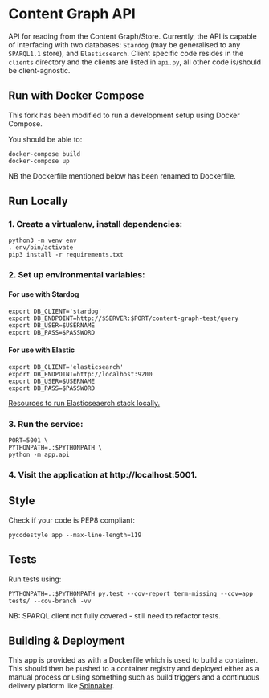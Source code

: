 # Content Graph API

API for reading from the Content Graph/Store. Currently, the API is capable of interfacing with two databases: 
`Stardog` (may be generalised to any `SPARQL1.1` store), and `Elasticsearch`. Client specific code resides in the 
`clients` directory and the clients are listed in `api.py`, all other code is/should be client-agnostic. 

## Run with Docker Compose

This fork has been modified to run a development setup using Docker Compose.

You should be able to:
```
docker-compose build
docker-compose up
```

NB the Dockerfile mentioned below has been renamed to Dockerfile.

## Run Locally
### 1. Create a virtualenv, install dependencies:
```
python3 -m venv env
. env/bin/activate
pip3 install -r requirements.txt
```

### 2. Set up environmental variables:
#### For use with Stardog
```
export DB_CLIENT='stardog'
export DB_ENDPOINT=http://$SERVER:$PORT/content-graph-test/query
export DB_USER=$USERNAME
export DB_PASS=$PASSWORD
```

#### For use with Elastic
```
export DB_CLIENT='elasticsearch'
export DB_ENDPOINT=http://localhost:9200
export DB_USER=$USERNAME
export DB_PASS=$PASSWORD
```
[Resources to run Elasticseaerch stack locally.](https://github.com/bbc/connected-data-elasticsearch-docker-stack)
### 3. Run the service:
```
PORT=5001 \
PYTHONPATH=.:$PYTHONPATH \
python -m app.api
```

### 4. Visit the application at http://localhost:5001.

## Style

Check if your code is PEP8 compliant:
```
pycodestyle app --max-line-length=119
```

## Tests
Run tests using:
```
PYTHONPATH=.:$PYTHONPATH py.test --cov-report term-missing --cov=app tests/ --cov-branch -vv
```
NB: SPARQL client not fully covered - still need to refactor tests. 

## Building & Deployment

This app is provided as with a Dockerfile which is used to build a container.
This should then be pushed to a container registry and deployed either as a
manual process or using something such as build triggers and a continuous
delivery platform like [Spinnaker](https://www.spinnaker.io/).

